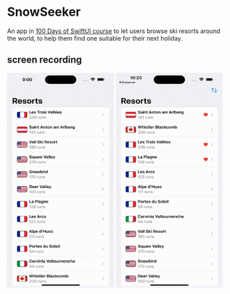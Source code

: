 #  SnowSeeker

An app in [100 Days of SwiftUI course](https://www.hackingwithswift.com/100/swiftui/96) to let users browse ski resorts around the world, to help them find one suitable for their next holiday.

## screen recording

<img src="./img/snowseeker_v1.gif" width="250" height="500">

<img src="./img/snowseeker_v2.gif" width="250" height="500">  




